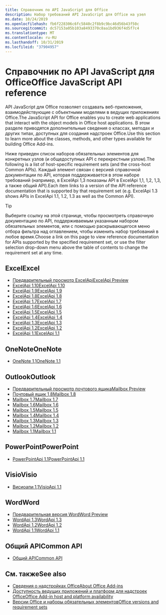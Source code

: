 ```yaml
---
title: Справочник по API JavaScript для Office
description: Набор требований API JavaScript для Office на узел
ms.date: 10/24/2019
ms.openlocfilehash: fb6f228306c6fc5840c2f8b9c9bc46d56b43f50c
ms.sourcegitcommit: dc57153a05b103a8493370c8aa1bd936f4d5f7c4
ms.translationtype: MT
ms.contentlocale: ru-RU
ms.lasthandoff: 10/31/2019
ms.locfileid: "37904957"
---
```

# <a name="office-javascript-api-reference"></a><span data-ttu-id="303c0-103">Справочник по API JavaScript для Office</span><span class="sxs-lookup"><span data-stu-id="303c0-103">Office JavaScript API reference</span></span>

<span data-ttu-id="303c0-104">API JavaScript для Office позволяет создавать веб-приложения, взаимодействующие с объектными моделями в ведущих приложениях Office.</span><span class="sxs-lookup"><span data-stu-id="303c0-104">The JavaScript API for Office enables you to create web applications that interact with the object models in Office host applications.</span></span> <span data-ttu-id="303c0-105">В этом разделе приводятся дополнительные сведения о классах, методах и других типах, доступных для создания надстроек Office.</span><span class="sxs-lookup"><span data-stu-id="303c0-105">Use this section to learn more about the classes, methods, and other types available for building Office Add-ins.</span></span>

<span data-ttu-id="303c0-106">Ниже приведен список наборов обязательных элементов для конкретных узлов (и общедоступных API с перекрестным узлом).</span><span class="sxs-lookup"><span data-stu-id="303c0-106">The following is a list of host-specific requirement sets (and the cross-host Common APIs).</span></span> <span data-ttu-id="303c0-107">Каждый элемент связан с версией справочной документации по API, которая поддерживается в этом наборе требований (например, в ExcelApi 1,3 показаны API в ExcelApi 1,1, 1,2, 1,3, а также общий API).</span><span class="sxs-lookup"><span data-stu-id="303c0-107">Each item links to a version of the API reference documentation that is supported by that requirement set (e.g. ExcelApi 1.3 shows APIs in ExcelApi 1.1, 1.2, 1.3 as well as the Common API).</span></span>

> [!TIP]
> <span data-ttu-id="303c0-108">Выберите ссылку на этой странице, чтобы просмотреть справочную документацию по API, поддерживаемым указанным набором обязательных элементов, или с помощью раскрывающегося меню отбора фильтра над оглавлением, чтобы изменить набор требований в любое время.</span><span class="sxs-lookup"><span data-stu-id="303c0-108">Choose a link on this page to view reference documentation for APIs supported by the specified requirement set, or use the filter selection drop-down menu above the table of contents to change the requirement set at any time.</span></span>

## <a name="excel"></a><span data-ttu-id="303c0-109">Excel</span><span class="sxs-lookup"><span data-stu-id="303c0-109">Excel</span></span>

- [<span data-ttu-id="303c0-110">Предварительный просмотр ExcelApi</span><span class="sxs-lookup"><span data-stu-id="303c0-110">ExcelApi Preview</span></span>](/javascript/api/excel?view=excel-js-preview)
- [<span data-ttu-id="303c0-111">ExcelApi 1.10</span><span class="sxs-lookup"><span data-stu-id="303c0-111">ExcelApi 1.10</span></span>](/javascript/api/excel?view=excel-js-1.10)
- [<span data-ttu-id="303c0-112">ExcelApi 1.9</span><span class="sxs-lookup"><span data-stu-id="303c0-112">ExcelApi 1.9</span></span>](/javascript/api/excel?view=excel-js-1.9)
- [<span data-ttu-id="303c0-113">ExcelApi 1.8</span><span class="sxs-lookup"><span data-stu-id="303c0-113">ExcelApi 1.8</span></span>](/javascript/api/excel?view=excel-js-1.8)
- [<span data-ttu-id="303c0-114">ExcelApi 1.7</span><span class="sxs-lookup"><span data-stu-id="303c0-114">ExcelApi 1.7</span></span>](/javascript/api/excel?view=excel-js-1.7)
- [<span data-ttu-id="303c0-115">ExcelApi 1.6</span><span class="sxs-lookup"><span data-stu-id="303c0-115">ExcelApi 1.6</span></span>](/javascript/api/excel?view=excel-js-1.6)
- [<span data-ttu-id="303c0-116">ExcelApi 1.5</span><span class="sxs-lookup"><span data-stu-id="303c0-116">ExcelApi 1.5</span></span>](/javascript/api/excel?view=excel-js-1.5)
- [<span data-ttu-id="303c0-117">ExcelApi 1.4</span><span class="sxs-lookup"><span data-stu-id="303c0-117">ExcelApi 1.4</span></span>](/javascript/api/excel?view=excel-js-1.4)
- [<span data-ttu-id="303c0-118">ExcelApi 1.3</span><span class="sxs-lookup"><span data-stu-id="303c0-118">ExcelApi 1.3</span></span>](/javascript/api/excel?view=excel-js-1.3)
- [<span data-ttu-id="303c0-119">ExcelApi 1.2</span><span class="sxs-lookup"><span data-stu-id="303c0-119">ExcelApi 1.2</span></span>](/javascript/api/excel?view=excel-js-1.2)
- [<span data-ttu-id="303c0-120">ExcelApi 1.1</span><span class="sxs-lookup"><span data-stu-id="303c0-120">ExcelApi 1.1</span></span>](/javascript/api/excel?view=excel-js-1.1)

## <a name="onenote"></a><span data-ttu-id="303c0-121">OneNote</span><span class="sxs-lookup"><span data-stu-id="303c0-121">OneNote</span></span>

- [<span data-ttu-id="303c0-122">OneNote 1,1</span><span class="sxs-lookup"><span data-stu-id="303c0-122">OneNote 1.1</span></span>](/javascript/api/onenote?view=onenote-js-1.1)

## <a name="outlook"></a><span data-ttu-id="303c0-123">Outlook</span><span class="sxs-lookup"><span data-stu-id="303c0-123">Outlook</span></span>

- [<span data-ttu-id="303c0-124">Предварительный просмотр почтового ящика</span><span class="sxs-lookup"><span data-stu-id="303c0-124">Mailbox Preview</span></span>](/javascript/api/outlook?view=outlook-js-preview)
- [<span data-ttu-id="303c0-125">Почтовый ящик 1,8</span><span class="sxs-lookup"><span data-stu-id="303c0-125">Mailbox 1.8</span></span>](/javascript/api/outlook?view=outlook-js-1.8)
- [<span data-ttu-id="303c0-126">Mailbox 1.7</span><span class="sxs-lookup"><span data-stu-id="303c0-126">Mailbox 1.7</span></span>](/javascript/api/outlook?view=outlook-js-1.7)
- [<span data-ttu-id="303c0-127">Mailbox 1.6</span><span class="sxs-lookup"><span data-stu-id="303c0-127">Mailbox 1.6</span></span>](/javascript/api/outlook?view=outlook-js-1.6)
- [<span data-ttu-id="303c0-128">Mailbox 1.5</span><span class="sxs-lookup"><span data-stu-id="303c0-128">Mailbox 1.5</span></span>](/javascript/api/outlook?view=outlook-js-1.5)
- [<span data-ttu-id="303c0-129">Mailbox 1.4</span><span class="sxs-lookup"><span data-stu-id="303c0-129">Mailbox 1.4</span></span>](/javascript/api/outlook?view=outlook-js-1.4)
- [<span data-ttu-id="303c0-130">Mailbox 1.3</span><span class="sxs-lookup"><span data-stu-id="303c0-130">Mailbox 1.3</span></span>](/javascript/api/outlook?view=outlook-js-1.3)
- [<span data-ttu-id="303c0-131">Mailbox 1.2</span><span class="sxs-lookup"><span data-stu-id="303c0-131">Mailbox 1.2</span></span>](/javascript/api/outlook?view=outlook-js-1.2)
- [<span data-ttu-id="303c0-132">Mailbox 1.1</span><span class="sxs-lookup"><span data-stu-id="303c0-132">Mailbox 1.1</span></span>](/javascript/api/outlook?view=outlook-js-1.1)

## <a name="powerpoint"></a><span data-ttu-id="303c0-133">PowerPoint</span><span class="sxs-lookup"><span data-stu-id="303c0-133">PowerPoint</span></span>

- [<span data-ttu-id="303c0-134">PowerPointApi 1.1</span><span class="sxs-lookup"><span data-stu-id="303c0-134">PowerPointApi 1.1</span></span>](/javascript/api/powerpoint?view=powerpoint-js-1.1)

## <a name="visio"></a><span data-ttu-id="303c0-135">Visio</span><span class="sxs-lookup"><span data-stu-id="303c0-135">Visio</span></span>

- [<span data-ttu-id="303c0-136">Висиоапи 1,1</span><span class="sxs-lookup"><span data-stu-id="303c0-136">VisioApi 1.1</span></span>](/javascript/api/visio?view=visio-js-1.1)

## <a name="word"></a><span data-ttu-id="303c0-137">Word</span><span class="sxs-lookup"><span data-stu-id="303c0-137">Word</span></span>

- [<span data-ttu-id="303c0-138">Предварительная версия Word</span><span class="sxs-lookup"><span data-stu-id="303c0-138">Word Preview</span></span>](/javascript/api/word?view=word-js-preview)
- [<span data-ttu-id="303c0-139">WordApi 1.3</span><span class="sxs-lookup"><span data-stu-id="303c0-139">WordApi 1.3</span></span>](/javascript/api/word?view=word-js-1.3)
- [<span data-ttu-id="303c0-140">WordApi 1.2</span><span class="sxs-lookup"><span data-stu-id="303c0-140">WordApi 1.2</span></span>](/javascript/api/word?view=word-js-1.2)
- [<span data-ttu-id="303c0-141">WordApi 1.1</span><span class="sxs-lookup"><span data-stu-id="303c0-141">WordApi 1.1</span></span>](/javascript/api/word?view=word-js-1.1)

## <a name="common-api"></a><span data-ttu-id="303c0-142">Общий API</span><span class="sxs-lookup"><span data-stu-id="303c0-142">Common API</span></span>

- [<span data-ttu-id="303c0-143">Общий API</span><span class="sxs-lookup"><span data-stu-id="303c0-143">Common API</span></span>](/javascript/api/office?view=common-js)

## <a name="see-also"></a><span data-ttu-id="303c0-144">См. также</span><span class="sxs-lookup"><span data-stu-id="303c0-144">See also</span></span>

- [<span data-ttu-id="303c0-145">Сведения о надстройках Office</span><span class="sxs-lookup"><span data-stu-id="303c0-145">About Office Add-ins</span></span>](/office/dev/add-ins/overview)
- [<span data-ttu-id="303c0-146">Доступность ведущих приложений и платформ для надстроек Office</span><span class="sxs-lookup"><span data-stu-id="303c0-146">Office Add-in host and platform availability</span></span>](/office/dev/add-ins/overview/office-add-in-availability)
- [<span data-ttu-id="303c0-147">Версии Office и наборы обязательных элементов</span><span class="sxs-lookup"><span data-stu-id="303c0-147">Office versions and requirement sets</span></span>](/office/dev/add-ins/develop/office-versions-and-requirement-sets)
